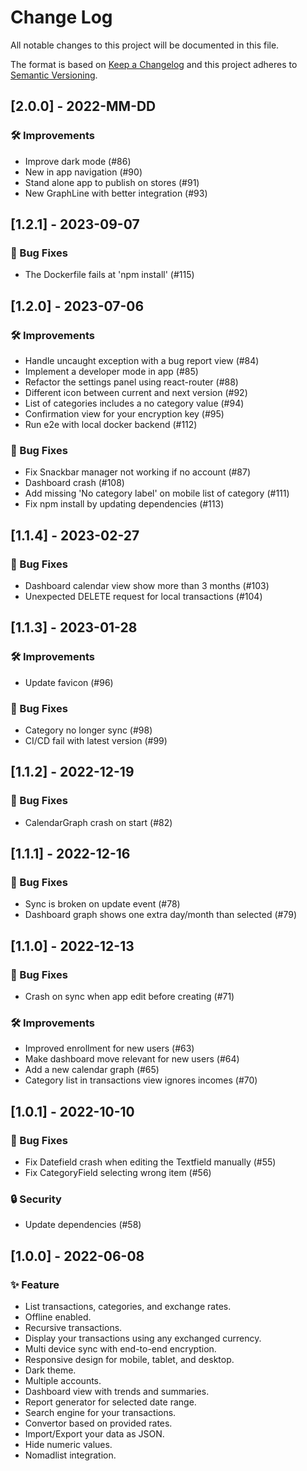 # Change Log

All notable changes to this project will be documented in this file.
 
The format is based on [Keep a Changelog](http://keepachangelog.com/)
and this project adheres to [Semantic Versioning](http://semver.org/).
 
<!---
## [Unreleased] - yyyy-mm-dd

### ✨ Feature – for new features
### 🛠 Improvements – for general improvements
### 🚨 Changed – for changes in existing functionality
### ⚠️ Deprecated – for soon-to-be removed features
### 📚 Documentation – for documentation update
### 🗑 Removed – for removed features
### 🐛 Bug Fixes – for any bug fixes
### 🔒 Security – in case of vulnerabilities
### 🏗 Chore – for tidying code

See for sample https://raw.githubusercontent.com/favoloso/conventional-changelog-emoji/master/CHANGELOG.md
-->

## [2.0.0] - 2022-MM-DD
### 🛠 Improvements
- Improve dark mode (#86)
- New in app navigation (#90)
- Stand alone app to publish on stores (#91)
- New GraphLine with better integration (#93)

## [1.2.1] - 2023-09-07
### 🐛 Bug Fixes
- The Dockerfile fails at 'npm install' (#115)

## [1.2.0] - 2023-07-06
### 🛠 Improvements
- Handle uncaught exception with a bug report view (#84)
- Implement a developer mode in app (#85)
- Refactor the settings panel using react-router (#88)
- Different icon between current and next version (#92)
- List of categories includes a no category value (#94)
- Confirmation view for your encryption key (#95)
- Run e2e with local docker backend (#112)
### 🐛 Bug Fixes
- Fix Snackbar manager not working if no account (#87)
- Dashboard crash (#108)
- Add missing 'No category label' on mobile list of category (#111)
- Fix npm install by updating dependencies (#113)

## [1.1.4] - 2023-02-27
### 🐛 Bug Fixes
- Dashboard calendar view show more than 3 months (#103)
- Unexpected DELETE request for local transactions (#104)

## [1.1.3] - 2023-01-28
### 🛠 Improvements
-  Update favicon (#96)
### 🐛 Bug Fixes
-  Category no longer sync (#98)
-  CI/CD fail with latest version (#99)

## [1.1.2] - 2022-12-19
### 🐛 Bug Fixes
- CalendarGraph crash on start (#82)

## [1.1.1] - 2022-12-16
### 🐛 Bug Fixes
- Sync is broken on update event (#78)
- Dashboard graph shows one extra day/month than selected (#79)

## [1.1.0] - 2022-12-13
### 🐛 Bug Fixes
- Crash on sync when app edit before creating (#71)
### 🛠 Improvements
- Improved enrollment for new users (#63)
- Make dashboard move relevant for new users (#64)
- Add a new calendar graph (#65)
- Category list in transactions view ignores incomes (#70)

## [1.0.1] - 2022-10-10
### 🐛 Bug Fixes
- Fix Datefield crash when editing the Textfield manually (#55)
- Fix CategoryField selecting wrong item (#56)
### 🔒 Security
- Update dependencies (#58) 

## [1.0.0] - 2022-06-08
### ✨ Feature
- List transactions, categories, and exchange rates.
- Offline enabled.
- Recursive transactions.
- Display your transactions using any exchanged currency.
- Multi device sync with end-to-end encryption.
- Responsive design for mobile, tablet, and desktop.
- Dark theme.
- Multiple accounts.
- Dashboard view with trends and summaries.
- Report generator for selected date range.
- Search engine for your transactions.
- Convertor based on provided rates.
- Import/Export your data as JSON.
- Hide numeric values.
- Nomadlist integration.